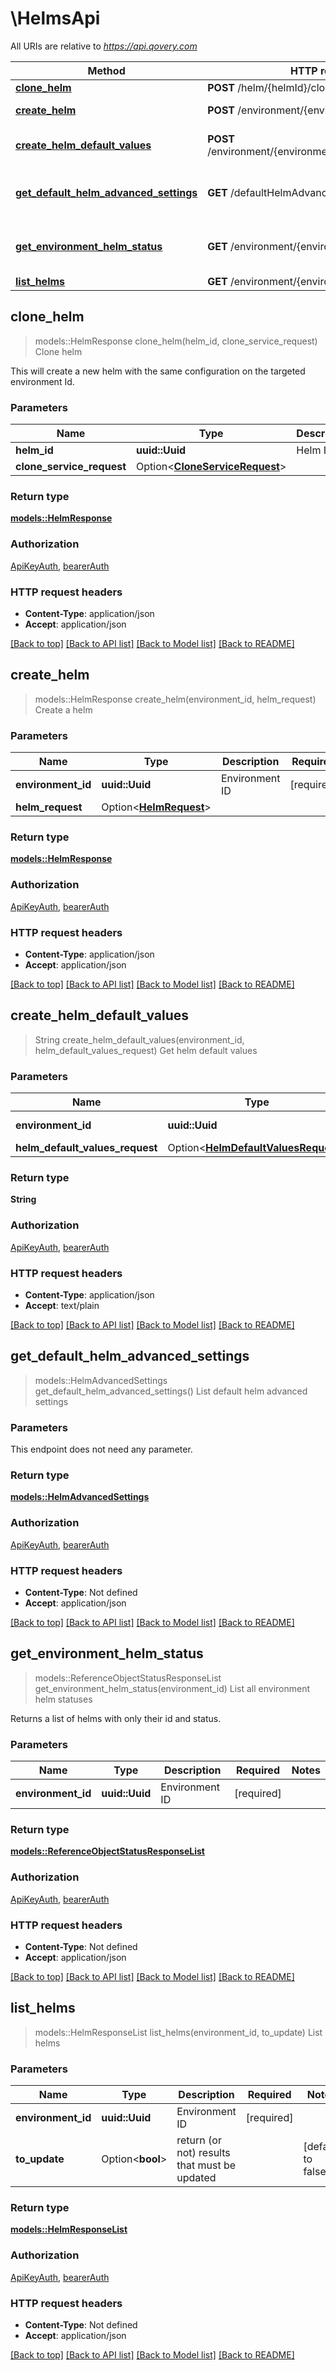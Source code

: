 # \HelmsApi

All URIs are relative to *https://api.qovery.com*

Method | HTTP request | Description
------------- | ------------- | -------------
[**clone_helm**](HelmsApi.md#clone_helm) | **POST** /helm/{helmId}/clone | Clone helm
[**create_helm**](HelmsApi.md#create_helm) | **POST** /environment/{environmentId}/helm | Create a helm
[**create_helm_default_values**](HelmsApi.md#create_helm_default_values) | **POST** /environment/{environmentId}/helmDefaultValues | Get helm default values
[**get_default_helm_advanced_settings**](HelmsApi.md#get_default_helm_advanced_settings) | **GET** /defaultHelmAdvancedSettings | List default helm advanced settings
[**get_environment_helm_status**](HelmsApi.md#get_environment_helm_status) | **GET** /environment/{environmentId}/helm/status | List all environment helm statuses
[**list_helms**](HelmsApi.md#list_helms) | **GET** /environment/{environmentId}/helm | List helms



## clone_helm

> models::HelmResponse clone_helm(helm_id, clone_service_request)
Clone helm

This will create a new helm with the same configuration on the targeted environment Id.

### Parameters


Name | Type | Description  | Required | Notes
------------- | ------------- | ------------- | ------------- | -------------
**helm_id** | **uuid::Uuid** | Helm ID | [required] |
**clone_service_request** | Option<[**CloneServiceRequest**](CloneServiceRequest.md)> |  |  |

### Return type

[**models::HelmResponse**](HelmResponse.md)

### Authorization

[ApiKeyAuth](../README.md#ApiKeyAuth), [bearerAuth](../README.md#bearerAuth)

### HTTP request headers

- **Content-Type**: application/json
- **Accept**: application/json

[[Back to top]](#) [[Back to API list]](../README.md#documentation-for-api-endpoints) [[Back to Model list]](../README.md#documentation-for-models) [[Back to README]](../README.md)


## create_helm

> models::HelmResponse create_helm(environment_id, helm_request)
Create a helm

### Parameters


Name | Type | Description  | Required | Notes
------------- | ------------- | ------------- | ------------- | -------------
**environment_id** | **uuid::Uuid** | Environment ID | [required] |
**helm_request** | Option<[**HelmRequest**](HelmRequest.md)> |  |  |

### Return type

[**models::HelmResponse**](HelmResponse.md)

### Authorization

[ApiKeyAuth](../README.md#ApiKeyAuth), [bearerAuth](../README.md#bearerAuth)

### HTTP request headers

- **Content-Type**: application/json
- **Accept**: application/json

[[Back to top]](#) [[Back to API list]](../README.md#documentation-for-api-endpoints) [[Back to Model list]](../README.md#documentation-for-models) [[Back to README]](../README.md)


## create_helm_default_values

> String create_helm_default_values(environment_id, helm_default_values_request)
Get helm default values

### Parameters


Name | Type | Description  | Required | Notes
------------- | ------------- | ------------- | ------------- | -------------
**environment_id** | **uuid::Uuid** | Environment ID | [required] |
**helm_default_values_request** | Option<[**HelmDefaultValuesRequest**](HelmDefaultValuesRequest.md)> |  |  |

### Return type

**String**

### Authorization

[ApiKeyAuth](../README.md#ApiKeyAuth), [bearerAuth](../README.md#bearerAuth)

### HTTP request headers

- **Content-Type**: application/json
- **Accept**: text/plain

[[Back to top]](#) [[Back to API list]](../README.md#documentation-for-api-endpoints) [[Back to Model list]](../README.md#documentation-for-models) [[Back to README]](../README.md)


## get_default_helm_advanced_settings

> models::HelmAdvancedSettings get_default_helm_advanced_settings()
List default helm advanced settings

### Parameters

This endpoint does not need any parameter.

### Return type

[**models::HelmAdvancedSettings**](HelmAdvancedSettings.md)

### Authorization

[ApiKeyAuth](../README.md#ApiKeyAuth), [bearerAuth](../README.md#bearerAuth)

### HTTP request headers

- **Content-Type**: Not defined
- **Accept**: application/json

[[Back to top]](#) [[Back to API list]](../README.md#documentation-for-api-endpoints) [[Back to Model list]](../README.md#documentation-for-models) [[Back to README]](../README.md)


## get_environment_helm_status

> models::ReferenceObjectStatusResponseList get_environment_helm_status(environment_id)
List all environment helm statuses

Returns a list of helms with only their id and status.

### Parameters


Name | Type | Description  | Required | Notes
------------- | ------------- | ------------- | ------------- | -------------
**environment_id** | **uuid::Uuid** | Environment ID | [required] |

### Return type

[**models::ReferenceObjectStatusResponseList**](ReferenceObjectStatusResponseList.md)

### Authorization

[ApiKeyAuth](../README.md#ApiKeyAuth), [bearerAuth](../README.md#bearerAuth)

### HTTP request headers

- **Content-Type**: Not defined
- **Accept**: application/json

[[Back to top]](#) [[Back to API list]](../README.md#documentation-for-api-endpoints) [[Back to Model list]](../README.md#documentation-for-models) [[Back to README]](../README.md)


## list_helms

> models::HelmResponseList list_helms(environment_id, to_update)
List helms

### Parameters


Name | Type | Description  | Required | Notes
------------- | ------------- | ------------- | ------------- | -------------
**environment_id** | **uuid::Uuid** | Environment ID | [required] |
**to_update** | Option<**bool**> | return (or not) results that must be updated |  |[default to false]

### Return type

[**models::HelmResponseList**](HelmResponseList.md)

### Authorization

[ApiKeyAuth](../README.md#ApiKeyAuth), [bearerAuth](../README.md#bearerAuth)

### HTTP request headers

- **Content-Type**: Not defined
- **Accept**: application/json

[[Back to top]](#) [[Back to API list]](../README.md#documentation-for-api-endpoints) [[Back to Model list]](../README.md#documentation-for-models) [[Back to README]](../README.md)

